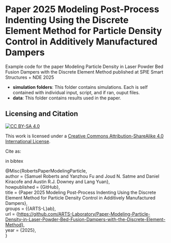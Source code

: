 # Paper 2025 Modeling Post-Process Indenting Using the Discrete Element Method for Particle Density Control in Additively Manufactured Dampers
Example code for the paper Modeling Particle Density in Laser Powder Bed Fusion Dampers with the Discrete Element Method published at SPIE Smart Structures + NDE 2025

* **simulation folders**: This folder contains simulations. Each is self contained with individual input, script, and if ran, ouput files.
* **data**: This folder contains results used in the paper.
## Licensing and Citation

[![CC BY-SA 4.0][cc-by-sa-shield]][cc-by-sa]

This work is licensed under a
[Creative Commons Attribution-ShareAlike 4.0 International License][cc-by-sa].

[cc-by-sa]: http://creativecommons.org/licenses/by-sa/4.0/
[cc-by-sa-image]: https://licensebuttons.net/l/by-sa/4.0/88x31.png
[cc-by-sa-shield]: https://img.shields.io/badge/License-CC%20BY--SA%204.0-lightgrey.svg


Cite as:

in bibtex

@Misc{RobertsPaperModelingParticle,   
  author       = {Samuel Roberts and Yanzhou Fu and Joud N. Satme and Daniel Kiracofe and Austin R.J. Downey and Lang Yuan},  
  howpublished = {GitHub},  
  title        = {Paper 2025 Modeling Post-Process Indenting Using the Discrete Element Method for Particle Density Control in Additively Manufactured Dampers},   
  groups       = {{ARTS-L}ab},  
  url          = {https://github.com/ARTS-Laboratory/Paper-Modeling-Particle-Density-in-Laser-Powder-Bed-Fusion-Dampers-with-the-Discrete-Element-Method},  
  year         = {2025},  
}
